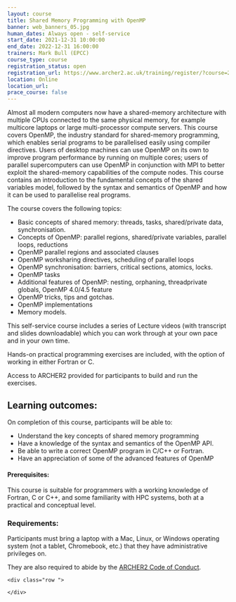 ```yaml
---
layout: course
title: Shared Memory Programming with OpenMP
banner: web_banners_05.jpg 
human_dates: Always open - self-service 
start_date: 2021-12-31 10:00:00
end_date: 2022-12-31 16:00:00
trainers: Mark Bull (EPCC)
course_type: course
registration_status: open
registration_url: https://www.archer2.ac.uk/training/register/?course=210000-openmp-self-service
location: Online
location_url:
prace_course: false
---
```



Almost all modern computers now have a shared-memory architecture with multiple CPUs connected to the same physical memory, for example multicore laptops or large multi-processor compute servers. This course covers OpenMP, the industry standard for shared-memory programming, which enables serial programs to be parallelised easily using compiler directives. Users of desktop machines can use OpenMP on its own to improve program performance by running on multiple cores; users of parallel supercomputers can use OpenMP in conjunction with MPI to better exploit the shared-memory capabilities of the compute nodes. This course contains an introduction to the fundamental concepts of the shared variables model, followed by the syntax and semantics of OpenMP and how it can be used to parallelise real programs.
 
The course covers the following topics:
- Basic concepts of shared memory: threads, tasks, shared/private data, synchronisation.
- Concepts of OpenMP: parallel regions, shared/private variables, parallel loops, reductions
- OpenMP parallel regions and associated clauses
- OpenMP worksharing directives, scheduling of parallel loops
- OpenMP synchronisation: barriers, critical sections, atomics, locks.
- OpenMP tasks
- Additional features of OpenMP: nesting, orphaning, threadprivate globals, OpenMP 4.0/4.5 feature
- OpenMP tricks, tips and gotchas.
- OpenMP implementations
- Memory models.

This self-service course includes a series of Lecture videos (with transcript and slides downloadable) which you can work through at your own pace and in your own time.

Hands-on practical programming exercises are included, with the option of working in either Fortran or C.
 
Access to ARCHER2 provided for participants to build and run the exercises.

## Learning outcomes:

On completion of this course, participants will be able to:
- Understand the key concepts of shared memory programming
- Have a knowledge of the syntax and semantics of the OpenMP API.
- Be able to write a correct OpenMP program in C/C++ or Fortran.
- Have an appreciation of some of the advanced features of OpenMP

#### Prerequisites:

This course is suitable for programmers with a working knowledge of Fortran, C or C++, and some familiarity with HPC systems, both at a practical and conceptual level.

### Requirements:

Participants must bring a laptop with a Mac, Linux, or Windows operating system (not a tablet, Chromebook, etc.) that they have administrative privileges on.

They are also required to abide by the [ARCHER2  Code of Conduct](../../../about/policies/code-of-conduct.html). 




<section id="service">

<!-- 

<h2><a name="materials">Course materials</a></h2>
 -->


    <div class="row ">	

<!-- 		
      <div class="col-xs-6 col-sm-4">
        <a class="ar2_linkbox ar2_linkbox-green" 
          href="   ">
          <strong>Course materials</strong>         
        </a>
      </div>
 -->

<!--  
      <div class="col-xs-6 col-sm-4">
        <a class="ar2_linkbox ar2_linkbox-teal" 
          href="https://pad.archer2.ac.uk/p/NNNNNN-xxxxxxx">
          <strong>Course Chat</strong>       
        </a>
      </div>
		
 -->
 	</div>
		
		
					


<!-- 		
<h2><a name="videos">Videos</a></h2>

<h3>Session 1</h3>

<div>
	<iframe title="Video" width="560" height="315" src="https://www.youtube.com/embed/xxxxxxxxxxx" frameborder="0" allow="accelerometer; autoplay; encrypted-media; gyroscope; picture-in-picture" allowfullscreen></iframe>
</div>

 -->





<!-- 
<h2><a name="feedback">Feedback</a></h2>


    <div class="row ">	

      <div class="col-xs-6 col-sm-4">
        <a class="ar2_linkbox ar2_linkbox-teal" 

           href="../../feedback/?course=210000-openmp-self-service" 
 

		>
          <strong>Feedback</strong><br/>
          Please let us know what was great about this course and anything we can improve
        </a>
      </div>
    </div>
		
 -->		

 
</section>



